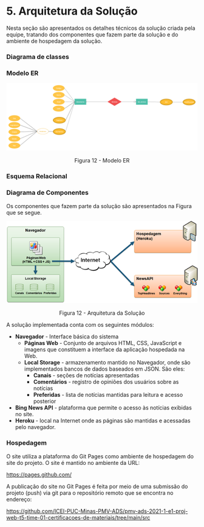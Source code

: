 # 5. Arquitetura da Solução

Nesta seção são apresentados os detalhes técnicos da solução criada pela equipe, tratando dos componentes que fazem parte da solução e do ambiente de hospedagem da solução.

### Diagrama de classes 

### Modelo ER

![Modelo ER](img/Diagrama_ER.png)
<center>Figura 12 - Modelo ER</center>

### Esquema Relacional


### Diagrama de Componentes

Os componentes que fazem parte da solução são apresentados na Figura que se segue.

![Diagrama de Componentes](img/componentes.png)
<center>Figura 12 - Arquitetura da Solução</center>


A solução implementada conta com os seguintes módulos:

- **Navegador** - Interface básica do sistema
  - **Páginas Web** - Conjunto de arquivos HTML, CSS, JavaScript e imagens que constituem a interface da aplicação hospedada na Web.
  - **Local Storage** - armazenamento mantido no Navegador, onde são implementados bancos de dados baseados em JSON. São eles:
    - **Canais** - seções de notícias apresentadas
    - **Comentários** - registro de opiniões dos usuários sobre as notícias
    - **Preferidas** - lista de notícias mantidas para leitura e acesso posterior
- **Bing News API** - plataforma que permite o acesso às notícias exibidas no site.
- **Heroku** - local na Internet onde as páginas são mantidas e acessadas pelo navegador.

### Hospedagem

O site utiliza a plataforma do Git Pages como ambiente de hospedagem do site do projeto. O site é mantido no ambiente da URL:

https://pages.github.com/

A publicação do site no  Git Pages é feita por meio de uma submissão do projeto (push) via git para o repositório remoto que se encontra no endereço:

https://github.com/ICEI-PUC-Minas-PMV-ADS/pmv-ads-2021-1-e1-proj-web-t5-time-01-certificacoes-de-materiais/tree/main/src 
